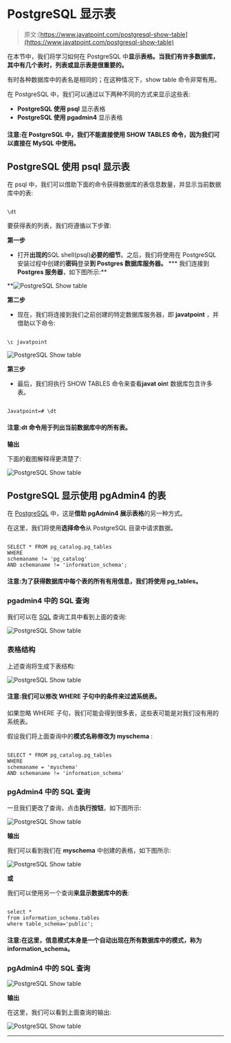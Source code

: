 # PostgreSQL 显示表

> 原文:[https://www.javatpoint.com/postgresql-show-table](https://www.javatpoint.com/postgresql-show-table)

在本节中，我们将学习如何在 PostgreSQL 中**显示表格。当我们有许多数据库，其中有几个表时，列表或显示表是很重要的。**

有时各种数据库中的表名是相同的；在这种情况下，show table 命令非常有用。

在 PostgreSQL 中，我们可以通过以下两种不同的方式来显示这些表:

*   **PostgreSQL 使用 psql** 显示表格
*   **PostgreSQL 使用 pgadmin4** 显示表格

#### 注意:在 PostgreSQL 中，我们不能直接使用 SHOW TABLES 命令，因为我们可以直接在 MySQL 中使用。

## PostgreSQL 使用 psql 显示表

在 psql 中，我们可以借助下面的命令获得数据库的表信息数量，并显示当前数据库中的表:

```

\dt

```

要获得表的列表，我们将遵循以下步骤:

**第一步**

*   打开**出现的**SQL shell(psql)**必要的细节**。之后，我们将使用在 PostgreSQL 安装过程中创建的**密码**登录**到 Postgres 数据库服务器。**
***   我们连接到 **Postgres 服务器**，如下图所示:**

**![PostgreSQL Show table](../Images/184464d66cc513b5e44281562380e12f.png)

**第二步**

*   现在，我们将连接到我们之前创建的特定数据库服务器，即 **javatpoint** ，并借助以下命令:

```

\c javatpoint 

```

![PostgreSQL Show table](../Images/7ba0dd27cb1edd7ed6d0033fd08f7dd9.png)

**第三步**

*   最后，我们将执行 SHOW TABLES 命令来查看**javat oin**t 数据库包含许多表。

```

Javatpoint=# \dt

```

#### 注意:dt 命令用于列出当前数据库中的所有表。

**输出**

下面的截图解释得更清楚了:

![PostgreSQL Show table](../Images/cd341caaeb5d290804d0339329538e34.png)

## PostgreSQL 显示使用 pgAdmin4 的表

在 [PostgreSQL](https://www.javatpoint.com/postgresql-tutorial) 中，这是**借助 **pgAdmin4** 展示表格**的另一种方式。

在这里，我们将使用**选择命令**从 PostgreSQL 目录中请求数据。

```

SELECT * FROM pg_catalog.pg_tables
WHERE
schemaname != 'pg_catalog'
AND schemaname != 'information_schema';

```

#### 注意:为了获得数据库中每个表的所有有用信息，我们将使用 pg_tables。

### pgadmin4 中的 SQL 查询

我们可以在 [SQL](https://www.javatpoint.com/sql-tutorial) 查询工具中看到上面的查询:

![PostgreSQL Show table](../Images/c72b304b3a3f4222a4ed43f1847d23c1.png)

### 表格结构

上述查询将生成下表结构:

![PostgreSQL Show table](../Images/ef2c8bdbc0a23ab4739bb79960195607.png)

#### 注意:我们可以修改 WHERE 子句中的条件来过滤系统表。
如果忽略 WHERE 子句，我们可能会得到很多表，这些表可能是对我们没有用的系统表。

假设我们将上面查询中的**模式名称修改为 myschema** :

```

SELECT * FROM pg_catalog.pg_tables
WHERE
schemaname = 'myschema'
AND schemaname != 'information_schema'

```

### pgAdmin4 中的 SQL 查询

一旦我们更改了查询，点击**执行按钮**，如下图所示:

![PostgreSQL Show table](../Images/61fa9f17e1ed2817ec12348491ec696e.png)

**输出**

我们可以看到我们在 **myschema** 中创建的表格，如下图所示:

![PostgreSQL Show table](../Images/d1fe82f24f5bf1a205243bbc257be9c4.png)

**或**

我们可以使用另一个查询**来显示数据库中的表**:

```

select * 
from information_schema.tables 
where table_schema='public';

```

#### 注意:在这里，信息模式本身是一个自动出现在所有数据库中的模式，称为 information_schema。

### pgAdmin4 中的 SQL 查询

![PostgreSQL Show table](../Images/c13d26cf45d4aca34d0210b970fe1530.png)

**输出**

在这里，我们可以看到上面查询的输出:

![PostgreSQL Show table](../Images/bea1e78c714cf544f449413135fc1d0a.png)

* * ***
